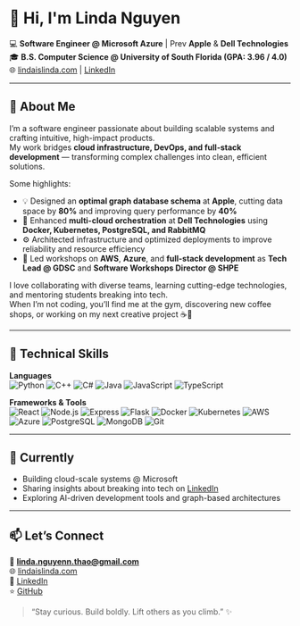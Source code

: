 # 👋 Hi, I'm Linda Nguyen  

💻 **Software Engineer @ Microsoft Azure** | Prev **Apple** & **Dell Technologies**  
🎓 **B.S. Computer Science @ University of South Florida (GPA: 3.96 / 4.0)**  
🌐 [lindaislinda.com](https://lindaislinda.com) | [LinkedIn](https://www.linkedin.com/in/linda--nguyen)  

---

## 🚀 About Me  

I’m a software engineer passionate about building scalable systems and crafting intuitive, high-impact products.  
My work bridges **cloud infrastructure, DevOps, and full-stack development** — transforming complex challenges into clean, efficient solutions.

Some highlights:
- 💡 Designed an **optimal graph database schema** at **Apple**, cutting data space by **80%** and improving query performance by **40%**  
- 🐳 Enhanced **multi-cloud orchestration** at **Dell Technologies** using **Docker, Kubernetes, PostgreSQL, and RabbitMQ**  
- ⚙️ Architected infrastructure and optimized deployments to improve reliability and resource efficiency  
- 🎤 Led workshops on **AWS**, **Azure**, and **full-stack development** as **Tech Lead @ GDSC** and **Software Workshops Director @ SHPE**  

I love collaborating with diverse teams, learning cutting-edge technologies, and mentoring students breaking into tech.  
When I’m not coding, you’ll find me at the gym, discovering new coffee shops, or working on my next creative project ☕💪  

---

## 🧠 Technical Skills  

**Languages**  
![Python](https://img.shields.io/badge/Python-000000?style=for-the-badge&logo=python)
![C++](https://img.shields.io/badge/C++-000000?style=for-the-badge&logo=cplusplus)
![C# ](https://img.shields.io/badge/C++-000000?style=for-the-badge&logo=csharp)
![Java](https://img.shields.io/badge/Java-000000?style=for-the-badge&logo=java)
![JavaScript](https://img.shields.io/badge/JavaScript-000000?style=for-the-badge&logo=javascript)
![TypeScript](https://img.shields.io/badge/TypeScript-000000?style=for-the-badge&logo=typescript)

**Frameworks & Tools**  
![React](https://img.shields.io/badge/React-000000?style=for-the-badge&logo=react)
![Node.js](https://img.shields.io/badge/Node.js-000000?style=for-the-badge&logo=node.js)
![Express](https://img.shields.io/badge/Express-000000?style=for-the-badge&logo=express)
![Flask](https://img.shields.io/badge/Flask-000000?style=for-the-badge&logo=flask)
![Docker](https://img.shields.io/badge/Docker-000000?style=for-the-badge&logo=docker)
![Kubernetes](https://img.shields.io/badge/Kubernetes-000000?style=for-the-badge&logo=kubernetes)
![AWS](https://img.shields.io/badge/AWS-000000?style=for-the-badge&logo=amazonaws)
![Azure](https://img.shields.io/badge/Azure-000000?style=for-the-badge&logo=microsoftazure)
![PostgreSQL](https://img.shields.io/badge/PostgreSQL-000000?style=for-the-badge&logo=postgresql)
![MongoDB](https://img.shields.io/badge/MongoDB-000000?style=for-the-badge&logo=mongodb)
![Git](https://img.shields.io/badge/Git-000000?style=for-the-badge&logo=git)

---

## 🌱 Currently  
- Building cloud-scale systems @ Microsoft  
- Sharing insights about breaking into tech on [LinkedIn](https://www.linkedin.com/in/linda--nguyen)  
- Exploring AI-driven development tools and graph-based architectures  

---

## 📫 Let’s Connect  
📧 **linda.nguyenn.thao@gmail.com**  
🌐 [lindaislinda.com](https://lindaislinda.com)  
🔗 [LinkedIn](https://www.linkedin.com/in/linda--nguyen)  
⭐ [GitHub](https://github.com/lindaislinda)  

> “Stay curious. Build boldly. Lift others as you climb.” ✨
